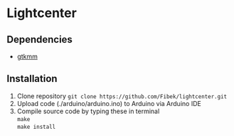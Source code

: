 # Lightcenter

## Dependencies
* [gtkmm](https://www.gtkmm.org/en/)

## Installation
1. Clone repository
`git clone https://github.com/Fibek/lightcenter.git`
1. Upload code (./arduino/arduino.ino) to Arduino via Arduino IDE
1. Compile source code by typing these in terminal  
`make`  
`make install`  
